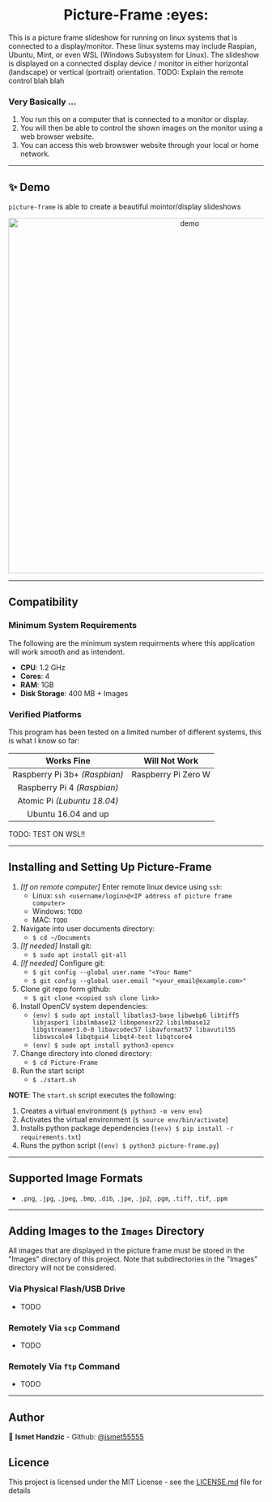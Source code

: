 
<h1 align="center">Picture-Frame :eyes:</h1>

This is a picture frame slideshow for running on linux systems that is connected to a display/monitor. These linux systems may include Raspian, Ubuntu, Mint, or even WSL (Windows Subsystem for Linux).
The slideshow is displayed on a connected display device / monitor in either horizontal (landscape) or vertical (portrait) orientation.
TODO: Explain the remote control blah blah

### Very Basically ...
1. You run this on a computer that is connected to a monitor or display.
2. You will then be able to control the shown images on the monitor using a web browser website.
3. You can access this web browswer website through your local or home network.

---

## :sparkles: Demo
`picture-frame` is able to create a beautiful mointor/display slideshows

<p align="center">
  <img width="700" align="center" src="https://user-images.githubusercontent.com/9840435/60266022-72a82400-98e7-11e9-9958-f9004c2f97e1.gif" alt="demo"/>
</p>


---

## Compatibility

### Minimum System Requirements
The following are the minimum system requirments where this application will work smooth and as intendent.
- __CPU__: 1.2 GHz
- __Cores__: 4
- __RAM__: 1GB
- __Disk Storage__: 400 MB + Images


### Verified Platforms
This program has been tested on a limited number of different systems, this is what I know so far:

|           Works Fine           |    Will Not Work    |
|:------------------------------:|:-------------------:|
| Raspberry Pi 3b+ *(Raspbian)*  | Raspberry Pi Zero W |
| Raspberry Pi 4 *(Raspbian)*    |                     |
| Atomic Pi *(Lubuntu 18.04)*    |                     |
| Ubuntu 16.04 and up            |                     |

TODO: TEST ON WSL!!

---

## Installing and Setting Up Picture-Frame
1. *[If on remote computer]* Enter remote linux device using `ssh`:
    - Linux: `ssh <username/login>@<IP address of picture frame computer>`
    - Windows: `TODO`
    - MAC: `TODO`
2. Navigate into user documents directory: 
    - `$ cd ~/Documents`
3. *[If needed]* Install git:
    - `$ sudo apt install git-all`
4. *[If needed]* Configure git:
    - `$ git config --global user.name "<Your Name"`
    - `$ git config --global user.email "<your_email@example.com>"`
5. Clone git repo form github:
    - `$ git clone <copied ssh clone link>`
6. Install OpenCV system dependencies:
    - `(env) $ sudo apt install libatlas3-base libwebp6 libtiff5 libjasper1 libilmbase12 libopenexr22 libilmbase12 libgstreamer1.0-0 libavcodec57 libavformat57 libavutil55 libswscale4 libqtgui4 libqt4-test libqtcore4`
    - `(env) $ sudo apt install python3-opencv`
7. Change directory into cloned directory:
    - `$ cd Picture-Frame`
8. Run the start script
    - `$ ./start.sh`

**NOTE**: The `start.sh` script executes the following:
1. Creates a virtual environment (`$ python3 -m venv env`)
2. Activates the virtual environment (`$ source env/bin/activate`)
3. Installs python package dependencies (`(env) $ pip install -r requirements.txt`)
4. Runs the python script (`(env) $ python3 picture-frame.py`)
---

## Supported Image Formats
- `.png`, `.jpg`, `.jpeg`, `.bmp`, `.dib`, `.jpe`, `.jp2`, `.pgm`, `.tiff`, `.tif`, `.ppm`

---

## Adding Images to the `Images` Directory
All images that are displayed in the picture frame must be stored in the "Images" directory of this project.
Note that subdirectories in the "Images" directory will not be considered.

### Via Physical Flash/USB Drive
- TODO

### Remotely Via `scp` Command
- TODO

### Remotely Via `ftp` Command
- TODO


---

## Author
👤 **Ismet Handzic** - Github: [@ismet55555](https://github.com/ismet55555)


## Licence
This project is licensed under the MIT License - see the [LICENSE.md](LICENSE.md) file for details
